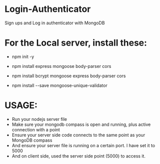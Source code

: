 # Login-Authenticator
Sign ups and Log in authenticator with MongoDB





# For the Local server, install these:

- npm init -y

- npm install express mongoose body-parser cors

- npm install bcrypt mongoose express body-parser cors

- npm install --save mongoose-unique-validator



# USAGE:

- Run your nodejs server file
- Make sure your mongodb compass is open and running, plus active connection with a point
- Ensure your server side code connects to the same point as your MongoDB compass
- And ensure your server file is running on a certain port. I have set it to 5000
- And on client side, used the server side point (5000) to access it.
